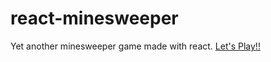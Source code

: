 # react-minesweeper

Yet another minesweeper game made with react.
[Let's Play!!](https://meganetaaan.github.io/react-minesweeper/)
